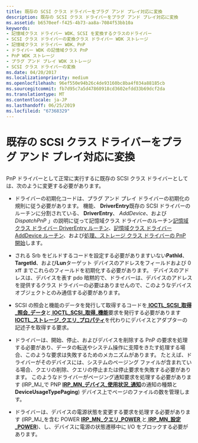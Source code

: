 ```yaml
---
title: 既存の SCSI クラス ドライバーをプラグ アンド プレイ対応に変換
description: 既存の SCSI クラス ドライバーをプラグ アンド プレイ対応に変換
ms.assetid: b6570eef-f425-4b73-aa8a-7084f53bb10a
keywords:
- 記憶域クラス ドライバー WDK、SCSI を変換するクラスのドライバー
- SCSI クラス ドライバーの変換クラス ドライバー WDK ストレージ
- 記憶域クラス ドライバー WDK、PnP
- ドライバー WDK の記憶域クラス PnP
- PnP WDK ストレージ
- プラグ アンド プレイ WDK ストレージ
- SCSI クラス ドライバーの変換
ms.date: 04/20/2017
ms.localizationpriority: medium
ms.openlocfilehash: 96ef550e94b26c4de93160bc8ba4f034a88185cb
ms.sourcegitcommit: fb7d95c7a5d47860918cd3602efdd33b69dcf2da
ms.translationtype: MT
ms.contentlocale: ja-JP
ms.lasthandoff: 06/25/2019
ms.locfileid: "67368329"
---
```

# <a name="converting-an-existing-scsi-class-driver-for-plug-and-play"></a>既存の SCSI クラス ドライバーをプラグ アンド プレイ対応に変換


## <span id="ddk_converting_an_existing_scsi_class_driver_for_plug_and_play_kg"></span><span id="DDK_CONVERTING_AN_EXISTING_SCSI_CLASS_DRIVER_FOR_PLUG_AND_PLAY_KG"></span>


PnP ドライバーとして正常に実行するに既存の SCSI クラス ドライバーとしては、次のように変更する必要があります。

-   ドライバーの初期化コードは、プラグ アンド プレイ ドライバーの初期化の規則に従う必要があります。 機能、 **DriverEntry**既存の SCSI ドライバーのルーチンに分割されている、 **DriverEntry**、 *AddDevice*、および*DispatchPnP* 」の説明に従って記憶域クラス ドライバーのルーチン[記憶域クラス ドライバー DriverEntry ルーチン](storage-class-driver-s-driverentry-routine.md)、[記憶域クラス ドライバー AddDevice ルーチン](storage-class-driver-s-adddevice-routine.md)、および[処理、ストレージ クラス ドライバーの PnP 開始](handling-pnp-start-in-a-storage-class-driver.md)します。

-   される Srb をビルドするコードを設定する必要がありますいない**PathId**、 **TargetId**、および**Lun**ターゲット デバイスのアドレスをフィールドおよび 0 xff までこれらのフィールドを初期化する必要があります。 デバイスのアドレスは、デバイスを表す pdo 暗黙的で、ドライバーは、デバイスのアドレスを提供するクラス ドライバーの必要はありませんので、このようなデバイス オブジェクトとのみ通信する必要があります。

-   SCSI の照会と機能のデータを発行して取得するコードを[ **IOCTL\_SCSI\_取得\_照会\_データ**](https://docs.microsoft.com/windows-hardware/drivers/ddi/content/ntddscsi/ni-ntddscsi-ioctl_scsi_get_inquiry_data)と[ **IOCTL\_SCSI\_取得\_機能**](https://docs.microsoft.com/windows-hardware/drivers/ddi/content/ntddscsi/ni-ntddscsi-ioctl_scsi_get_capabilities)要求を発行する必要があります[ **IOCTL\_ストレージ\_クエリ\_プロパティ**](https://docs.microsoft.com/windows-hardware/drivers/ddi/content/ntddstor/ni-ntddstor-ioctl_storage_query_property)を代わりにデバイスとアダプターの記述子を取得する要求。

-   ドライバーは、開始、停止、およびデバイスを削除する PnP の要求を処理する必要があり、データの転送やシステム操作に支障をきたす処理する場合、このような要求は失敗するためのメカニズムがあります。 たとえば、ドライバーがそのデバイスには、システムのページング ファイルが含まれている場合、クエリの削除、クエリの停止または停止要求を失敗する必要があります。 このようなドライバーがページング通知要求を処理する必要があります (IRP\_MJ\_で PNP [ **IRP\_MN\_デバイス\_使用状況\_通知**](https://docs.microsoft.com/windows-hardware/drivers/kernel/irp-mn-device-usage-notification)の通知の種類と**DeviceUsageTypePaging**) デバイス上でページのファイルの数を管理します。

-   ドライバーは、デバイスの電源状態を変更する要求を処理する必要があります (IRP\_MJ\_を含む POWER [ **IRP\_MN\_クエリ\_POWER** ](https://docs.microsoft.com/windows-hardware/drivers/kernel/irp-mn-query-power)と[ **IRP\_MN\_設定\_POWER**](https://docs.microsoft.com/windows-hardware/drivers/kernel/irp-mn-set-power))、し、デバイスに電源の状態遷移中に I/O をブロックする必要があります。

 

 




